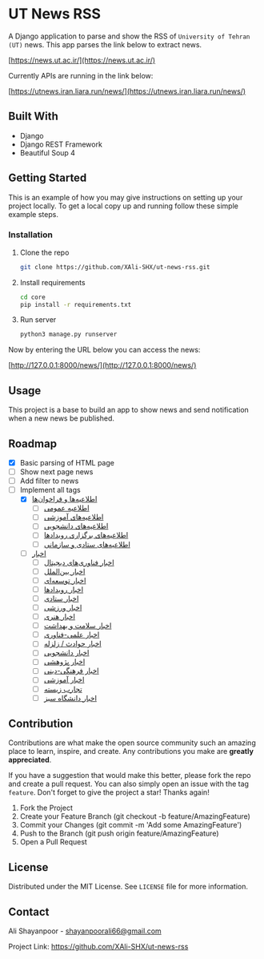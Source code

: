# UT News RSS

A Django application to parse and show the RSS of `University of Tehran (UT)` news.
This app parses the link below to extract news.

[https://news.ut.ac.ir/](https://news.ut.ac.ir/)

Currently APIs are running in the link below:

[https://utnews.iran.liara.run/news/](https://utnews.iran.liara.run/news/)

## Built With

- Django
- Django REST Framework
- Beautiful Soup 4

## Getting Started

This is an example of how you may give instructions on setting up your project locally. To get a local copy up and running follow these simple example steps.

### Installation

1. Clone the repo
   ```bash
   git clone https://github.com/XAli-SHX/ut-news-rss.git
   ```
2. Install requirements
   ```bash
   cd core
   pip install -r requirements.txt
   ```
3. Run server
   ```bash
   python3 manage.py runserver
   ```

Now by entering the URL below you can access the news:

[http://127.0.0.1:8000/news/](http://127.0.0.1:8000/news/)

## Usage

This project is a base to build an app to show news and send notification when a new news be published.

## Roadmap

- [x] Basic parsing of HTML page
- [ ] Show next page news
- [ ] Add filter to news
- [ ] Implement all tags
  - [x] [اطلاعیه‌ها و فراخوان‌‌ها](https://news.ut.ac.ir/fa/news/category/79/%D8%A7%D8%B7%D9%84%D8%A7%D8%B9%DB%8C%D9%87-%D9%87%D8%A7-%D9%88-%D9%81%D8%B1%D8%A7%D8%AE%D9%88%D8%A7%D9%86-%D9%87%D8%A7)
    - [ ] [اطلاعیه عمومی](https://news.ut.ac.ir/fa/news/category/472/%D8%A7%D8%B7%D9%84%D8%A7%D8%B9%DB%8C%D9%87-%D8%B9%D9%85%D9%88%D9%85%DB%8C)
    - [ ] [اطلاعیه‌های آموزشی](https://news.ut.ac.ir/fa/news/category/441/%D8%A7%D8%B7%D9%84%D8%A7%D8%B9%DB%8C%D9%87-%D9%87%D8%A7%DB%8C-%D8%A2%D9%85%D9%88%D8%B2%D8%B4%DB%8C)
    - [ ] [اطلاعیه‌های دانشجویی](https://news.ut.ac.ir/fa/news/category/440/%D8%A7%D8%B7%D9%84%D8%A7%D8%B9%DB%8C%D9%87-%D9%87%D8%A7%DB%8C-%D8%AF%D8%A7%D9%86%D8%B4%D8%AC%D9%88%DB%8C%DB%8C)
    - [ ] [اطلاعیه‌های برگزاری رویدادها](https://news.ut.ac.ir/fa/news/category/439/%D8%A7%D8%B7%D9%84%D8%A7%D8%B9%DB%8C%D9%87-%D9%87%D8%A7%DB%8C-%D8%A8%D8%B1%DA%AF%D8%B2%D8%A7%D8%B1%DB%8C-%D8%B1%D9%88%DB%8C%D8%AF%D8%A7%D8%AF%D9%87%D8%A7)
    - [ ] [اطلاعیه‌های ستادی و سازمانی](https://news.ut.ac.ir/fa/news/category/438/%D8%A7%D8%B7%D9%84%D8%A7%D8%B9%DB%8C%D9%87-%D9%87%D8%A7%DB%8C-%D8%B3%D8%AA%D8%A7%D8%AF%DB%8C-%D9%88-%D8%B3%D8%A7%D8%B2%D9%85%D8%A7%D9%86%DB%8C)
  - [ ] [اخبار](https://news.ut.ac.ir/fa/news/category/26/%D8%A7%D8%AE%D8%A8%D8%A7%D8%B1)
    - [ ] [اخبار فناوری‌های دیجیتال](https://news.ut.ac.ir/fa/news/category/677/%D8%A7%D8%AE%D8%A8%D8%A7%D8%B1-%D9%81%D9%86%D8%A7%D9%88%D8%B1%DB%8C-%D9%87%D8%A7%DB%8C-%D8%AF%DB%8C%D8%AC%DB%8C%D8%AA%D8%A7%D9%84)
    - [ ] [اخبار بین‌الملل](https://news.ut.ac.ir/fa/news/category/496/%D8%A7%D8%AE%D8%A8%D8%A7%D8%B1-%D8%A8%DB%8C%D9%86-%D8%A7%D9%84%D9%85%D9%84%D9%84)
    - [ ] [اخبار توسعه‌ای](https://news.ut.ac.ir/fa/news/category/413/%D8%A7%D8%AE%D8%A8%D8%A7%D8%B1-%D8%AA%D9%88%D8%B3%D8%B9%D9%87-%D8%A7%DB%8C)
    - [ ] [اخبار رویدادها](https://news.ut.ac.ir/fa/news/category/412/%D8%A7%D8%AE%D8%A8%D8%A7%D8%B1-%D8%B1%D9%88%DB%8C%D8%AF%D8%A7%D8%AF%D9%87%D8%A7)
    - [ ] [اخبار ستادی](https://news.ut.ac.ir/fa/news/category/411/%D8%A7%D8%AE%D8%A8%D8%A7%D8%B1-%D8%B3%D8%AA%D8%A7%D8%AF%DB%8C)
    - [ ] [اخبار ورزشی](https://news.ut.ac.ir/fa/news/category/410/%D8%A7%D8%AE%D8%A8%D8%A7%D8%B1-%D9%88%D8%B1%D8%B2%D8%B4%DB%8C)
    - [ ] [اخبار هنری](https://news.ut.ac.ir/fa/news/category/409/%D8%A7%D8%AE%D8%A8%D8%A7%D8%B1-%D9%87%D9%86%D8%B1%DB%8C)
    - [ ] [اخبار سلامت و بهداشت](https://news.ut.ac.ir/fa/news/category/408/%D8%A7%D8%AE%D8%A8%D8%A7%D8%B1-%D8%B3%D9%84%D8%A7%D9%85%D8%AA-%D9%88-%D8%A8%D9%87%D8%AF%D8%A7%D8%B4%D8%AA)
    - [ ] [اخبار علمی-فناوری](https://news.ut.ac.ir/fa/news/category/407/%D8%A7%D8%AE%D8%A8%D8%A7%D8%B1-%D8%B9%D9%84%D9%85%DB%8C-%D9%81%D9%86%D8%A7%D9%88%D8%B1%DB%8C)
    - [ ] [اخبار حوادث / زلزله](https://news.ut.ac.ir/fa/news/category/406/%D8%A7%D8%AE%D8%A8%D8%A7%D8%B1-%D8%AD%D9%88%D8%A7%D8%AF%D8%AB-%D8%B2%D9%84%D8%B2%D9%84%D9%87)
    - [ ] [اخبار دانشجویی](https://news.ut.ac.ir/fa/news/category/405/%D8%A7%D8%AE%D8%A8%D8%A7%D8%B1-%D8%AF%D8%A7%D9%86%D8%B4%D8%AC%D9%88%DB%8C%DB%8C)
    - [ ] [اخبار پژوهشی](https://news.ut.ac.ir/fa/news/category/404/%D8%A7%D8%AE%D8%A8%D8%A7%D8%B1-%D9%BE%DA%98%D9%88%D9%87%D8%B4%DB%8C)
    - [ ] [اخبار فرهنگی-دینی](https://news.ut.ac.ir/fa/news/category/403/%D8%A7%D8%AE%D8%A8%D8%A7%D8%B1-%D9%81%D8%B1%D9%87%D9%86%DA%AF%DB%8C-%D8%AF%DB%8C%D9%86%DB%8C)
    - [ ] [اخبار آموزشی](https://news.ut.ac.ir/fa/news/category/402/%D8%A7%D8%AE%D8%A8%D8%A7%D8%B1-%D8%A2%D9%85%D9%88%D8%B2%D8%B4%DB%8C)
    - [ ] [تجارب زیسته](https://news.ut.ac.ir/fa/news/category/364/%D8%AA%D8%AC%D8%A7%D8%B1%D8%A8-%D8%B2%DB%8C%D8%B3%D8%AA%D9%87)
    - [ ] [اخبار دانشگاه سبز](https://news.ut.ac.ir/fa/news/category/158/%D8%A7%D8%AE%D8%A8%D8%A7%D8%B1-%D8%AF%D8%A7%D9%86%D8%B4%DA%AF%D8%A7%D9%87-%D8%B3%D8%A8%D8%B2)

## Contribution

Contributions are what make the open source community such an amazing place to learn, inspire, and create. Any contributions you make are **greatly appreciated**.

If you have a suggestion that would make this better, please fork the repo and create a pull request. You can also simply open an issue with the tag `feature`. Don't forget to give the project a star! Thanks again!

1. Fork the Project
2. Create your Feature Branch (git checkout -b feature/AmazingFeature)
3. Commit your Changes (git commit -m 'Add some AmazingFeature')
4. Push to the Branch (git push origin feature/AmazingFeature)
5. Open a Pull Request

## License

Distributed under the MIT License. See `LICENSE` file for more information.

## Contact

Ali Shayanpoor - shayanpoorali66@gmail.com

Project Link: https://github.com/XAli-SHX/ut-news-rss
